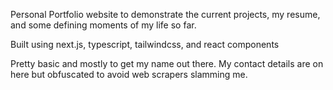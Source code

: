 Personal Portfolio website to demonstrate the current projects, my resume, and some defining moments of my life so far. 

Built using next.js, typescript, tailwindcss, and react components

Pretty basic and mostly to get my name out there. My contact details are on here but obfuscated to avoid web scrapers slamming me. 